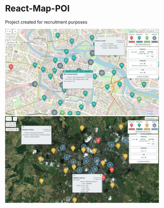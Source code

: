 # React-Map-POI
Project created for recruitment purposes

<img src="./preview1.png" alt="preview 1" />
<img src="./preview2.png" alt="preview 2" />